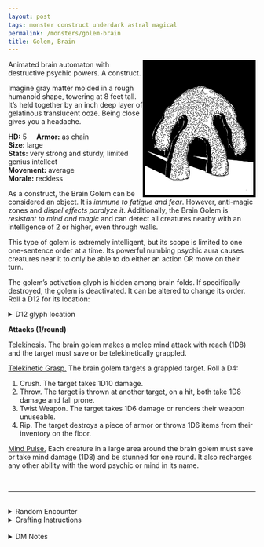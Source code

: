 ```yaml
---
layout: post
tags: monster construct underdark astral magical
permalink: /monsters/golem-brain
title: Golem, Brain
---
```


<img align="right" width=220px src="/images/BrainGolem.png" style="border:5px solid black">

Animated brain automaton with destructive psychic powers. A construct.

Imagine gray matter molded in a rough humanoid shape, towering at 8 feet tall. It’s held together by an inch deep layer of gelatinous translucent ooze. Being close gives you a headache.

**HD:** 5  &nbsp; &nbsp;  **Armor:** as chain <br>
**Size:** large <br>
**Stats:** very strong and sturdy, limited genius intellect <br>
**Movement:** average <br>
**Morale:** reckless <br>

As a construct, the Brain Golem can be considered an object. It is *immune to fatigue and fear*. However, anti-magic zones and *dispel effects paralyze it*. Additionally, the Brain Golem is *resistant to mind and magic* and can detect all creatures nearby with an intelligence of 2 or higher, even through walls.

This type of golem is extremely intelligent, but its scope is limited to one one-sentence order at a time. Its powerful numbing psychic aura causes creatures near it to only be able to do either an action OR move on their turn.

The golem’s activation glyph is hidden among brain folds. If specifically destroyed, the golem is deactivated. It can be altered to change its order. Roll a D12 for its location:
<details markdown="1">
<summary>D12 glyph location</summary>
1. Left Palm
1. Right Palm.
1. Sole of the Left Foot.
1. Sole of the Right Foot.
1. Inside of the Left Thigh.
1. Inside of the Right Thigh.
1. Left Armpit.
1. Right Armpit.
1. Top of the Head.
1. Nape.
</details>

**Attacks (1/round)**

<ins>Telekinesis.</ins> The brain golem makes a melee mind attack with reach (1D8) and the target must save or be telekinetically grappled.

<ins>Telekinetic Grasp.</ins> The brain golem targets a grappled target. Roll a D4:
1. Crush. The target takes 1D10 damage.
1. Throw. The target is thrown at another target, on a hit, both take 1D8 damage and fall prone.
1. Twist Weapon. The target takes 1D6 damage or renders their weapon unuseable.
1. Rip. The target destroys a piece of armor or throws 1D6 items from their inventory on the floor.

<ins>Mind Pulse.</ins> Each creature in a large area around the brain golem must save or take mind damage (1D8) and be stunned for one round. It also recharges any other ability with the word psychic or mind in its name.

<br>

---

<br>

<details markdown="1">
<summary>Random Encounter</summary>

1. **Monster:** 1 brain golem & 1D4 mind flayers
1. **Lair:** A huge vat with hydrating steam vents. <br>    &nbsp; OR <br>    **Omen:** Heavy, wet footsteps. A strange high pitched noise in your head.
1. **Spoor:** A blasted room with bodies, their heads exploded.
1. **Tracks:** Big, wet, shapeless foot tracks.
1. **Trace:** A manual in deep speech on brain collecting.
1. **Trace:** A metal door bent by psychic energy.
</details>

<details markdown="1">
<summary>Crafting Instructions</summary>

Creating a brain golem takes 5 Spell Dice and the equivalent of 5 [treasures](https://saltygoo.github.io/2020/11/10/extra-rules#treasures) in stone. You must also collect the brains of 20 humanoids. Roll 1D6 to know the result. Add 1 to your roll for each additional Spell Die spent.

1. It does its mind-pulse ability before collapsing into a puddle.
1. It rampages for 1 game session.
1. It rampages for 1 day.
1. Your minds swap.
1. The process destroys your lab.
1. Perfect condition.
</details>

<br>

<details markdown="1">
<summary>DM Notes</summary>
This is a streamlining of Arnold K's amazing take on the [golem](https://goblinpunch.blogspot.com/2019/11/golems.html). Brain golems are a bit silly, which is their charm, i made them have psychic powers that are complementary to other psychic monsters. — SaltyGoo
</details>
